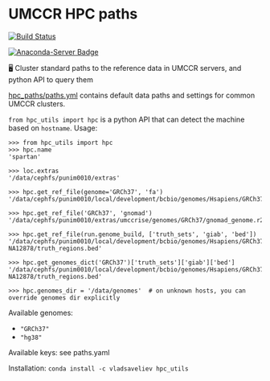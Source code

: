 # UMCCR HPC paths

[![Build Status](https://travis-ci.org/umccr/hpc_utils.svg?branch=master)](https://travis-ci.org/umccr/hpc_utils)

[![Anaconda-Server Badge](https://anaconda.org/vladsaveliev/hpc_utils/badges/installer/conda.svg)](https://anaconda.org/vladsaveliev/hpc_utils)

🖥️ Cluster standard paths to the reference data in UMCCR servers, and python API to query them

[hpc_paths/paths.yml](hpc_paths/paths.yml) contains default data paths and settings for common UMCCR clusters. 

`from hpc_utils import hpc` is a python API that can detect the machine based on `hostname`. Usage:

```
>>> from hpc_utils import hpc
>>> hpc.name
'spartan'

>>> loc.extras
'/data/cephfs/punim0010/extras'

>>> hpc.get_ref_file(genome='GRCh37', 'fa')
'/data/cephfs/punim0010/local/development/bcbio/genomes/Hsapiens/GRCh37/seq/GRCh37.fa'

>>> hpc.get_ref_file('GRCh37', 'gnomad')
'/data/cephfs/punim0010/extras/umccrise/genomes/GRCh37/gnomad_genome.r2.1.common_pass_clean.norm.vcf.gz'

>>> hpc.get_ref_file(run.genome_build, ['truth_sets', 'giab', 'bed'])
'/data/cephfs/punim0010/local/development/bcbio/genomes/Hsapiens/GRCh37/validation/giab-NA12878/truth_regions.bed'

>>> hpc.get_genomes_dict('GRCh37')['truth_sets']['giab']['bed']
'/data/cephfs/punim0010/local/development/bcbio/genomes/Hsapiens/GRCh37/validation/giab-NA12878/truth_regions.bed'

>>> hpc.genomes_dir = '/data/genomes'  # on unknown hosts, you can override genomes dir explicitly
```

Available genomes: 

- `"GRCh37"`
- `"hg38"`

Available keys: see paths.yaml

Installation: `conda install -c vladsaveliev hpc_utils`